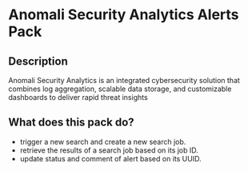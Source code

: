 # Anomali Security Analytics Alerts Pack
## Description
Anomali Security Analytics is an integrated cybersecurity solution that combines log aggregation, scalable data storage, and customizable dashboards to deliver rapid threat insights
## What does this pack do?
- trigger a new search and create a new search job.
- retrieve the results of a search job based on its job ID.
- update status and comment of alert based on its UUID.